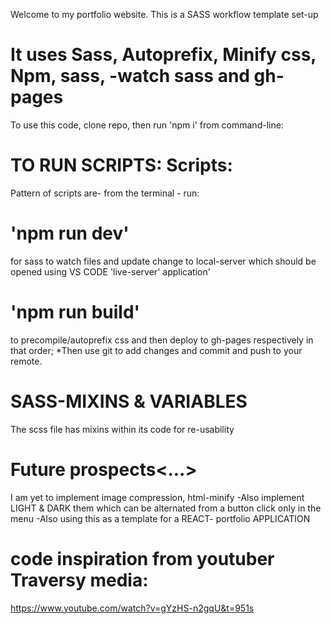
Welcome to my portfolio website. This is a SASS workflow template set-up 
# It uses Sass, Autoprefix, Minify css, Npm, sass, -watch sass and gh-pages

To use this code, clone repo, then run 'npm i' from command-line:


# TO RUN SCRIPTS: Scripts:
Pattern of scripts are- from the terminal - run: 
# 'npm run dev' 
for sass to watch files and update change to local-server which should be opened using VS CODE 'live-server' application'
# 'npm run build' 
to precompile/autoprefix css and then deploy to gh-pages respectively in that order;
*Then use git to add changes and commit and push to your remote.


# SASS-MIXINS & VARIABLES 
The scss file has mixins within its code for re-usability

# Future prospects<...>
I am yet to implement image compression, html-minify
-Also implement LIGHT & DARK them which can be alternated from a button click only in the menu
-Also using this as a template for a REACT- portfolio APPLICATION


# code inspiration from youtuber Traversy media: 
https://www.youtube.com/watch?v=gYzHS-n2gqU&t=951s

